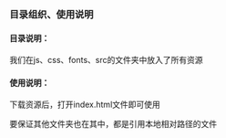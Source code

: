 ### 目录组织、使用说明

#### 目录说明：

我们在js、css、fonts、src的文件夹中放入了所有资源

#### 使用说明：

下载资源后，打开index.html文件即可使用

要保证其他文件夹也在其中，都是引用本地相对路径的文件